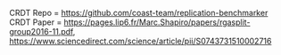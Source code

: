 CRDT Repo = https://github.com/coast-team/replication-benchmarker 
CRDT Paper = https://pages.lip6.fr/Marc.Shapiro/papers/rgasplit-group2016-11.pdf, 
https://www.sciencedirect.com/science/article/pii/S0743731510002716
